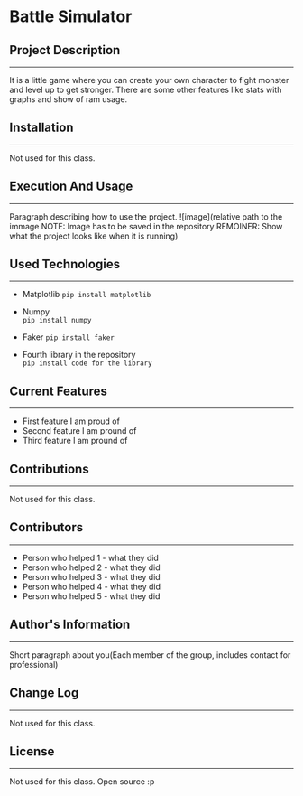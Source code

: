 # Battle Simulator

## Project Description  
---
It is a little game where you can create your own character to fight monster and level up to get stronger. There are some other features like stats with graphs and show of ram usage.

## Installation  
---
Not used for this class.  

## Execution And Usage  
---
Paragraph describing how to use the project.
![image](relative path to the immage NOTE: Image has to be saved in the repository REMOINER: Show what the project looks like when it is running)  

## Used Technologies  
---
+ Matplotlib
`pip install matplotlib`  

+ Numpy  
`pip install numpy`  

+ Faker 
`pip install faker`  

+ Fourth library in the repository  
`pip install code for the library`  

## Current Features  
---
+ First feature I am proud of  
+ Second feature I am pround of  
+ Third feature I am pround of  

## Contributions  
---
Not used for this class.  

## Contributors  
---
+ Person who helped 1 - what they did  
+ Person who helped 2 - what they did  
+ Person who helped 3 - what they did  
+ Person who helped 4 - what they did  
+ Person who helped 5 - what they did  

## Author's Information  
---
Short paragraph about you(Each member of the group, includes contact for professional)  

## Change Log  
---
Not used for this class.  

## License
---
Not used for this class. Open source :p